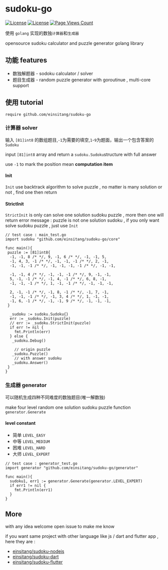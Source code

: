 # sudoku-go 
 [![License](https://img.shields.io/badge/License-Anti%20996-blue.svg)](https://github.com/996icu/996.ICU/blob/master/LICENSE) [![License](https://img.shields.io/badge/License-Apache%202.0-blue.svg)](https://opensource.org/licenses/Apache-2.0) [![Page Views Count](https://badges.toozhao.com/badges/01FT3Z973THHC20KF0D6MDQGWE/blue.svg)](https://badges.toozhao.com/stats/01FT3Z973THHC20KF0D6MDQGWE "Get your own page views count badge on badges.toozhao.com")

使用 `golang` 实现的数独`计算器`和`生成器`

opensource sudoku calculator and puzzle generator golang library

## 功能 features
- 数独解题器 - sodoku calculator  / solver
- 题目生成器 - random puzzle generator with goroutinue , multi-core support

## 使用 tutorial

`require github.com/einsitang/sudoku-go`

### 计算器 solver

输入 `[81]int8` 的数组题目,`-1`为需要的填空,`1`-`9`为题面，输出一个包含答案的 `Sudoku`

input `[81]int8` array and return a `sudoku.Sudoku`structure with full answer

use `-1` to mark the position mean **computation item**

#### Init

`Init` use backtrack algorithm to solve puzzle , no matter is many solution or not , find one then return

#### StrictInit

`StrictInit` is only can solve one solution sudoku puzzle , more then one will return error message : puzzle is not one solution sudoku , if you only want solve sudoku puzzle , just use `Init`

```golang
// test case : main_test.go
import sudoku "github.com/einsitang/sudoku-go/core"

func main(){
 puzzle := [81]int8{
  -1, -1, 8 /* */, 9, -1, 6 /* */, -1, -1, 5,
  -1, 4, 3, -1 /* */, -1, -1, -1 /* */, 2, -1,
  -1, -1, -1 /* */, -1, -1, -1, -1 /* */, -1, -1,

  -1, -1, 4 /* */, -1, -1, -1 /* */, 9, -1, -1,
  5, -1, -1 /* */, -1, 4, -1 /* */, 6, 8, -1,
  -1, -1, -1 /* */, 1, -1, -1 /* */, -1, -1, -1,

  2, -1, -1 /* */, -1, 8, -1 /* */, -1, 7, -1,
  -1, -1, -1 /* */, -1, 3, 4 /* */, 1, -1, -1,
  -1, 6, -1 /* */, -1, -1, 9 /* */, -1, -1, -1,
 }

  _sudoku := sudoku.Sudoku{}
  err := _sudoku.Init(puzzle)
  // err := _sudoku.StrictInit(puzzle)
  if err != nil {
    fmt.Println(err)
  } else {
   _sudoku.Debug()
    
    // origin puzzle
   _sudoku.Puzzle() 
    // with answer sudoku
   _sudoku.Answer()
 }
}
```

### 生成器 generator

可以随机生成四种不同难度的数独题目(唯一解数独)

make four level random one solution sudoku puzzle function `generator.Generate` 

#### level constant

- 简单 `LEVEL_EASY`
- 中等 `LEVEL_MEDIUM`
- 困难 `LEVEL_HARD`
- 大师 `LEVEL_EXPERT`

```golang
// test case : generator_test.go
import generator "github.com/einsitang/sudoku-go/generator"

func main(){
  sudoku1, err1 := generator.Generate(generator.LEVEL_EXPERT)
  if err1 != nil {
    fmt.Println(err1)
  }
}
```

## More

with any idea welcome open issue to make me know

if you want same project with other language like js / dart and flutter app , here they are :
- [einsitang/sudoku-nodejs](https://github.com/einsitang/sudoku-nodejs)
- [einsitang/sudoku-dart](https://github.com/einsitang/sudoku-dart)
- [einsitang/sudoku-flutter](https://github.com/einsitang/sudoku-flutter)
